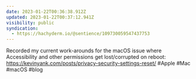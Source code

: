 ```yaml
---
date: 2023-01-22T00:36:38.912Z
updated: 2023-01-22T00:37:12.941Z
visibility: public
syndication:
  - https://hachyderm.io/@sentience/109730059547437753
---
```

Recorded my current work-arounds for the macOS issue where Accessibility and other permissions get lost/corrupted on reboot: https://kevinyank.com/posts/privacy-security-settings-reset/ #Apple #Mac #macOS #blog
